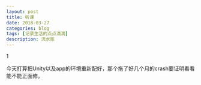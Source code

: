 ```yaml
---
layout: post
title: 听课
date: 2018-03-27
categories: blog
tags: [记录生活的点点滴滴]
description: 流水账
---
```


1

今天打算把Unity以及app的环境重新配好，那个拖了好几个月的crash要证明看看能不能正面修。








